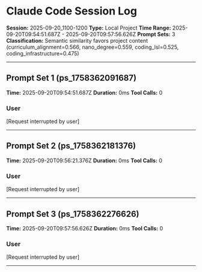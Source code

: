 # Claude Code Session Log

**Session:** 2025-09-20_1100-1200
**Type:** Local Project
**Time Range:** 2025-09-20T09:54:51.687Z - 2025-09-20T09:57:56.626Z
**Prompt Sets:** 3
**Classification:** Semantic similarity favors project content (curriculum_alignment=0.566, nano_degree=0.559, coding_lsl=0.525, coding_infrastructure=0.475)

---

<a name="ps_1758362091687"></a>
## Prompt Set 1 (ps_1758362091687)

**Time:** 2025-09-20T09:54:51.687Z
**Duration:** 0ms
**Tool Calls:** 0

### User

[Request interrupted by user]

---

<a name="ps_1758362181376"></a>
## Prompt Set 2 (ps_1758362181376)

**Time:** 2025-09-20T09:56:21.376Z
**Duration:** 0ms
**Tool Calls:** 0

### User

[Request interrupted by user]

---

<a name="ps_1758362276626"></a>
## Prompt Set 3 (ps_1758362276626)

**Time:** 2025-09-20T09:57:56.626Z
**Duration:** 0ms
**Tool Calls:** 0

### User

[Request interrupted by user]

---


